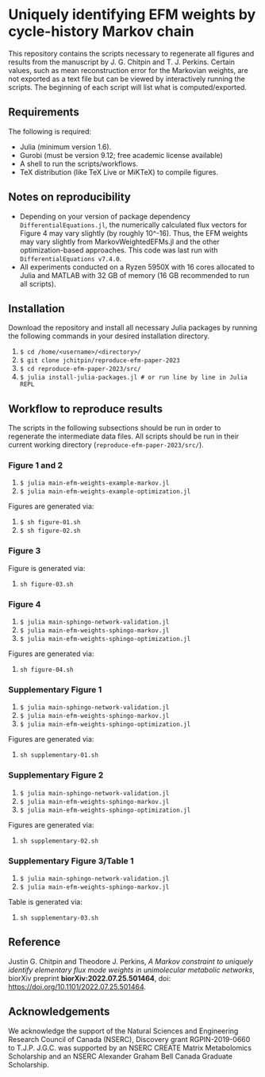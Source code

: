 # Uniquely identifying EFM weights by cycle-history Markov chain

This repository contains the scripts necessary to regenerate all figures and
results from the manuscript by J. G. Chitpin and T. J. Perkins. Certain values,
such as mean reconstruction error for the Markovian weights, are not exported
as a text file but can be viewed by interactively running the scripts. The
beginning of each script will list what is computed/exported.

## Requirements

The following is required:

* Julia (minimum version 1.6).
* Gurobi (must be version 9.12; free academic license available)
* A shell to run the scripts/workflows.
* TeX distribution (like TeX Live or MiKTeX) to compile figures.


## Notes on reproducibility

* Depending on your version of package dependency `DifferentialEquations.jl`,
  the numerically calculated flux vectors for Figure 4 may vary slightly
  (by roughly 10^-16). Thus, the EFM weights may vary slightly from
  MarkovWeightedEFMs.jl and the other optimization-based approaches. This code
  was last run with `DifferentialEquations v7.4.0`.
* All experiments conducted on a Ryzen 5950X with 16 cores allocated to Julia
  and MATLAB with 32 GB of memory (16 GB recommended to run all scripts).

## Installation

Download the repository and install all necessary Julia packages by running the
following commands in your desired installation directory.

1. `$ cd /home/<username>/<directory>/`  
2. `$ git clone jchitpin/reproduce-efm-paper-2023`  
3. `$ cd reproduce-efm-paper-2023/src/`  
4. `$ julia install-julia-packages.jl # or run line by line in Julia REPL`


## Workflow to reproduce results

The scripts in the following subsections should be run in order to regenerate
the intermediate data files. All scripts should be run in their current working
directory (`reproduce-efm-paper-2023/src/`).

### Figure 1 and 2

1. `$ julia main-efm-weights-example-markov.jl`
2. `$ julia main-efm-weights-example-optimization.jl`

Figures are generated via:

1. `$ sh figure-01.sh`
2. `$ sh figure-02.sh`

### Figure 3

Figure is generated via:

1. `sh figure-03.sh`

### Figure 4

1. `$ julia main-sphingo-network-validation.jl`
2. `$ julia main-efm-weights-sphingo-markov.jl`
3. `$ julia main-efm-weights-sphingo-optimization.jl`

Figures are generated via:

1. `sh figure-04.sh`

### Supplementary Figure 1

1. `$ julia main-sphingo-network-validation.jl`
2. `$ julia main-efm-weights-sphingo-markov.jl`
3. `$ julia main-efm-weights-sphingo-optimization.jl`

Figures are generated via:

1. `sh supplementary-01.sh`

### Supplementary Figure 2

1. `$ julia main-sphingo-network-validation.jl`
2. `$ julia main-efm-weights-sphingo-markov.jl`
3. `$ julia main-efm-weights-sphingo-optimization.jl`

Figures are generated via:

1. `sh supplementary-02.sh`

### Supplementary Figure 3/Table 1

1. `$ julia main-sphingo-network-validation.jl`
2. `$ julia main-efm-weights-sphingo-markov.jl`

Table is generated via:

1. `sh supplementary-03.sh`

## Reference

Justin G. Chitpin and Theodore J. Perkins, *A Markov constraint to uniquely identify elementary flux mode weights in unimolecular metabolic networks*, biorXiv preprint **biorXiv:2022.07.25.501464**, doi: https://doi.org/10.1101/2022.07.25.501464.


## Acknowledgements

We acknowledge the support of the Natural Sciences and Engineering
Research Council of Canada (NSERC), Discovery grant RGPIN-2019-0660 to
T.J.P. J.G.C. was supported by an NSERC CREATE Matrix Metabolomics Scholarship
and an NSERC Alexander Graham Bell Canada Graduate Scholarship.




